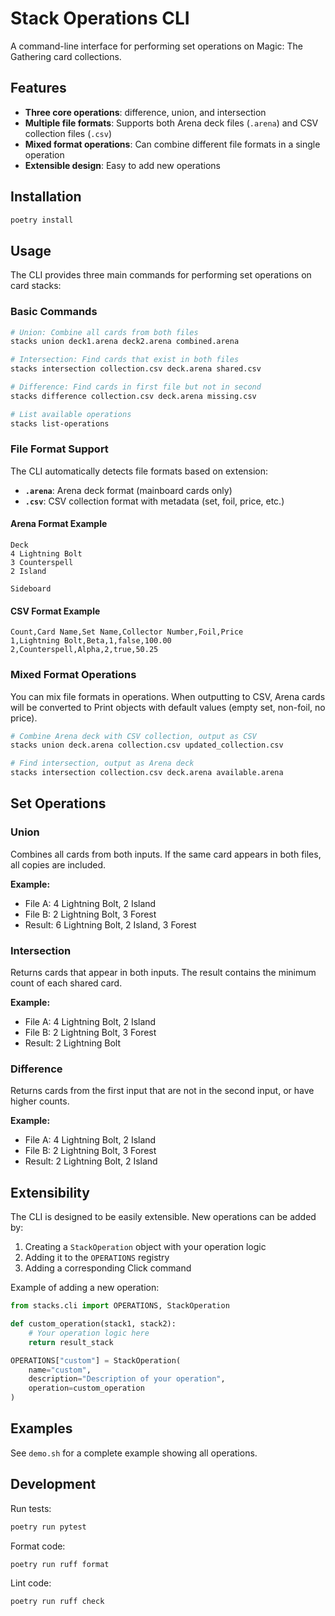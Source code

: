 # Stack Operations CLI

A command-line interface for performing set operations on Magic: The Gathering card collections.

## Features

- **Three core operations**: difference, union, and intersection
- **Multiple file formats**: Supports both Arena deck files (`.arena`) and CSV collection files (`.csv`)
- **Mixed format operations**: Can combine different file formats in a single operation
- **Extensible design**: Easy to add new operations

## Installation

```bash
poetry install
```

## Usage

The CLI provides three main commands for performing set operations on card stacks:

### Basic Commands

```bash
# Union: Combine all cards from both files
stacks union deck1.arena deck2.arena combined.arena

# Intersection: Find cards that exist in both files  
stacks intersection collection.csv deck.arena shared.csv

# Difference: Find cards in first file but not in second
stacks difference collection.csv deck.arena missing.csv

# List available operations
stacks list-operations
```

### File Format Support

The CLI automatically detects file formats based on extension:

- **`.arena`**: Arena deck format (mainboard cards only)
- **`.csv`**: CSV collection format with metadata (set, foil, price, etc.)

#### Arena Format Example
```
Deck
4 Lightning Bolt
3 Counterspell
2 Island

Sideboard
```

#### CSV Format Example
```csv
Count,Card Name,Set Name,Collector Number,Foil,Price
1,Lightning Bolt,Beta,1,false,100.00
2,Counterspell,Alpha,2,true,50.25
```

### Mixed Format Operations

You can mix file formats in operations. When outputting to CSV, Arena cards will be converted to Print objects with default values (empty set, non-foil, no price).

```bash
# Combine Arena deck with CSV collection, output as CSV
stacks union deck.arena collection.csv updated_collection.csv

# Find intersection, output as Arena deck  
stacks intersection collection.csv deck.arena available.arena
```

## Set Operations

### Union
Combines all cards from both inputs. If the same card appears in both files, all copies are included.

**Example:**
- File A: 4 Lightning Bolt, 2 Island
- File B: 2 Lightning Bolt, 3 Forest  
- Result: 6 Lightning Bolt, 2 Island, 3 Forest

### Intersection  
Returns cards that appear in both inputs. The result contains the minimum count of each shared card.

**Example:**
- File A: 4 Lightning Bolt, 2 Island
- File B: 2 Lightning Bolt, 3 Forest
- Result: 2 Lightning Bolt

### Difference
Returns cards from the first input that are not in the second input, or have higher counts.

**Example:**
- File A: 4 Lightning Bolt, 2 Island  
- File B: 2 Lightning Bolt, 3 Forest
- Result: 2 Lightning Bolt, 2 Island

## Extensibility

The CLI is designed to be easily extensible. New operations can be added by:

1. Creating a `StackOperation` object with your operation logic
2. Adding it to the `OPERATIONS` registry
3. Adding a corresponding Click command

Example of adding a new operation:

```python
from stacks.cli import OPERATIONS, StackOperation

def custom_operation(stack1, stack2):
    # Your operation logic here
    return result_stack

OPERATIONS["custom"] = StackOperation(
    name="custom",
    description="Description of your operation", 
    operation=custom_operation
)
```

## Examples

See `demo.sh` for a complete example showing all operations.

## Development

Run tests:
```bash
poetry run pytest
```

Format code:
```bash
poetry run ruff format
```

Lint code:
```bash  
poetry run ruff check
```

